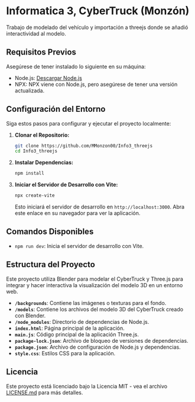 # Informatica 3, CyberTruck (Monzón)

Trabajo de modelado del vehículo y importación a threejs donde se añadió interactividad al modelo.

## Requisitos Previos

Asegúrese de tener instalado lo siguiente en su máquina:

- Node.js: [Descargar Node.js](https://nodejs.org/)
- NPX: NPX viene con Node.js, pero asegúrese de tener una versión actualizada.

## Configuración del Entorno

Siga estos pasos para configurar y ejecutar el proyecto localmente:

1. **Clonar el Repositorio:**

    ```bash
    git clone https://github.com/MMonzon00/Info3_threejs
    cd Info3_threejs
    ```

2. **Instalar Dependencias:**

    ```bash
    npm install
    ```

3. **Iniciar el Servidor de Desarrollo con Vite:**

    ```bash
    npx create-vite
    ```

    Esto iniciará el servidor de desarrollo en `http://localhost:3000`. Abra este enlace en su navegador para ver la aplicación.

## Comandos Disponibles

- `npm run dev`: Inicia el servidor de desarrollo con Vite.

## Estructura del Proyecto

Este proyecto utiliza Blender para modelar el CyberTruck y Three.js para integrar y hacer interactiva la visualización del modelo 3D en un entorno web.

- **`/backgrounds`**: Contiene las imágenes o texturas para el fondo.
- **`/models`**: Contiene los archivos del modelo 3D del CyberTruck creado con Blender.
- **`/node_modules`**: Directorio de dependencias de Node.js.
- **`index.html`**: Página principal de la aplicación.
- **`main.js`**: Código principal de la aplicación Three.js.
- **`package-lock.json`**: Archivo de bloqueo de versiones de dependencias.
- **`package.json`**: Archivo de configuración de Node.js y dependencias.
- **`style.css`**: Estilos CSS para la aplicación.

## Licencia

Este proyecto está licenciado bajo la Licencia MIT - vea el archivo [LICENSE.md](LICENSE.md) para más detalles.
